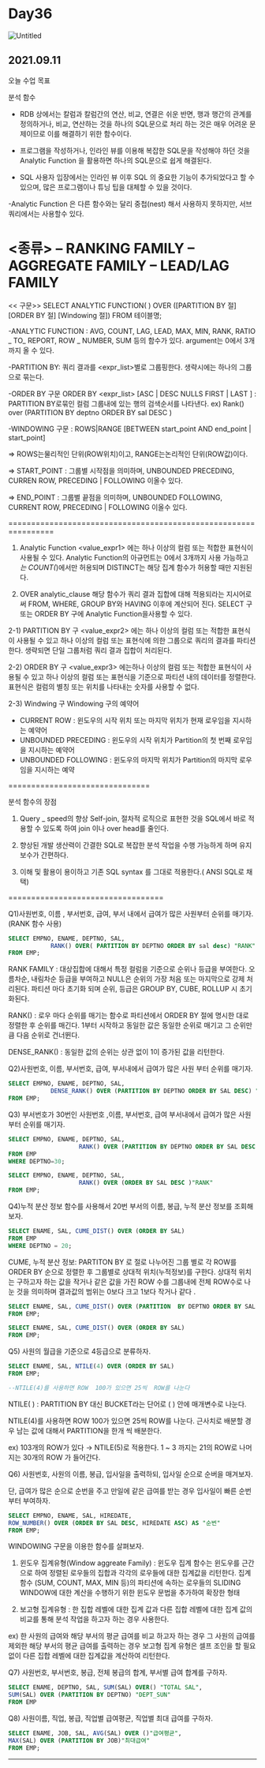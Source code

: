 # Day36

![Untitled](https://user-images.githubusercontent.com/56623911/134811386-bc456232-6b85-4888-81a3-a013f8649e5c.png)

## 2021.09.11

오늘 수업 목표 

분석 함수    
 - RDB 상에서는 칼럼과 칼럼간의 연산, 비교, 연결은 쉬운 반면,
        행과 행간의 관계를 정의하거나, 비교, 연산하는 것을 하나의 SQL문으로 처리 하는 것은
        매우 어려운 문제이므로 이를 해결하기 위한 함수이다.

- 프로그램을 작성하거나, 인라인 뷰를 이용해 복잡한 SQL문을 작성해야 하던 것을
       Analytic Function 을 활용하면 하나의 SQL문으로 쉽게 해결된다.

- SQL 사용자 입장에서는 인라인 뷰 이후 SQL 의 중요한 기능이 추가되었다고 할 수 있으며,
       많은 프로그램이나 튜닝 팁을 대체할 수 있을 것이다.

-Analytic Function 은 다른 함수와는 달리 중첩(nest) 해서 사용하지 못하지만, 서브쿼리에서는 사용할수 있다.

<종류>
   – RANKING FAMILY
  – AGGREGATE FAMILY
  – LEAD/LAG FAMILY
==========================

<< 구문>>
  SELECT   ANALYTIC FUNCTION( )  OVER
          ([PARTITION BY  절]           [ORDER BY 절]            [Windowing 절])
 FROM  테이블명;

-ANALYTIC FUNCTION
     : AVG, COUNT, LAG, LEAD, MAX, MIN, RANK,    RATIO _ TO_ REPORT, ROW _ NUMBER, SUM 등의 함수가 있다.
        argument는 0에서 3개까지 올 수 있다.

-PARTITION BY:  쿼리 결과를 <expr_list>별로 그룹핑한다. 생략시에는 하나의 그룹으로 묶는다.

-ORDER BY 구문
                    ORDER BY <expr_list> [ASC | DESC NULLS FIRST | LAST ]
                     :  PARTITION BY로묶인 컬럼 그룹내에 있는 행의 검색순서를 나타낸다.
                 ex) Rank()  over (PARTITION BY deptno ORDER BY sal  DESC )

-WINDOWING 구문 :
          ROWS|RANGE [BETWEEN start_point AND end_point | start_point]

   => ROWS는물리적인 단위(ROW위치)이고, RANGE는논리적인 단위(ROW값)이다.

   => START_POINT : 그룹별 시작점을 의미하며, UNBOUNDED  PRECEDING, CURREN ROW,
                           <expr>  PRECEDING | FOLLOWING 이올수 있다.

   => END_POINT : 그룹별 끝점을 의미하며,
             UNBOUNDED FOLLOWING, CURRENT ROW, <expr> PRECEDING | FOLLOWING 이올수 있다.

================================================================
1) Analytic Function <value_expr1> 에는 하나 이상의 컬럼 또는 적합한 표현식이 사용될 수 있다.
     Analytic Function의  아규먼트는 0에서 3개까지 사용 가능하고 *는 COUNT(*)에서만 허용되며
     DISTINCT는 해당 집계 함수가 허용할 때만 지원된다.

2) OVER analytic_clause 해당 함수가 쿼리 결과 집합에 대해 적용되라는 지시어로써
            FROM, WHERE, GROUP BY와  HAVING 이후에 계산되어 진다.
             SELECT 구 또는 ORDER BY 구에 Analytic Function을사용할 수 있다.

  2-1)  PARTITION BY 구 <value_expr2> 에는 하나 이상의 컬럼 또는 적합한 표현식이 사용될 수 있고
        하나 이상의 컬럼 또는 표현식에 의한 그룹으로 쿼리의 결과를 파티션한다.
          생략되면 단일 그룹처럼 쿼리 결과 집합이 처리된다.

  2-2)  ORDER BY 구 <value_expr3> 에는하나 이상의 컬럼 또는 적합한 표현식이 사용될 수 있고
       하나 이상의 컬럼 또는 표현식을 기준으로 파티션 내의 데이터를 정렬한다.
     표현식은 컬럼의 별칭 또는 위치를 나타내는 숫자를 사용할 수 없다.

  2-3)  Windwing 구 Windowing 구의 예약어
   - CURRENT ROW : 윈도우의 시작 위치 또는 마지막 위치가 현재 로우임을 지시하는 예약어
   - UNBOUNDED PRECEDING : 윈도우의 시작 위치가 Partition의 첫 번째 로우임을 지시하는 예약어
   - UNBOUNDED FOLLOWING : 윈도우의 마지막 위치가 Partition의 마지막 로우임을 지시하는 예약

===============================

분석 함수의 장점

1) Query _  speed의 향상 Self-join,  절차적 로직으로 표현한 것을 SQL에서 바로 적용할 수 있도록 하여 join 이나 over head를 줄인다. 

2) 향상된 개발 생산력이 간결한  SQL로 복잡한 분석 작업을 수행 가능하게 하며 유지보수가 간편하다.

3) 이해 및 활용이 용이하고 기존 SQL  syntax 를 그대로 적용한다.( ANSI SQL로 채택)

==================================

Q1)사원번호, 이름 ,  부서번호, 급여, 부서 내에서 급여가 많은 사원부터 순위를 매기자.(RANK 함수 사용)

```sql
SELECT EMPNO, ENAME, DEPTNO, SAL,
			RANK() OVER( PARTITION BY DEPTNO ORDER BY sal desc) "RANK"
FROM EMP;
```

RANK FAMILY : 대상집합에 대해서 특정 컬럼을 기준으로 순위나 등급을 부여한다. 
오름차순, 내림차순 등급을 부여하고 NULL은 순위의 가장 처음 또는 마지막으로 강제 처리된다.
파티션 마다 초기화 되며 순위, 등급은 GROUP BY, CUBE, ROLLUP 시 초기화된다.

RANK()  : 로우 마다 순위를 매기는 함수로 파티션에서 ORDER BY  절에 명시한 대로 정렬한 후 순위를 매긴다. 1부터 시작하고 동일한 값은 동일한 순위로 매기고 그 순위만큼 다음 순위로 건너뛴다.

DENSE_RANK() : 동일한 값의 순위는 상관 없이 1이 증가된 값을 리턴한다.

Q2)사원번호, 이름, 부서번호, 급여, 부서내에서 급여가 많은 사원 부터 순위를 매기자.

```sql
SELECT EMPNO, ENAME, DEPTNO, SAL,
			DENSE_RANK() OVER (PARTITION BY DEPTNO ORDER BY SAL DESC) "RANK"
FROM EMP;
```

Q3) 부서번호가 30번인 사원번호 ,이름, 부서번호, 급여 부서내에서 급여가 많은 사원부터 순위를 매기자.

```sql
SELECT EMPNO, ENAME, DEPTNO, SAL,
					RANK() OVER (PARTITION BY DEPTNO ORDER BY SAL DESC )"RANK"
FROM EMP 
WHERE DEPTNO=30;
```

```sql
SELECT EMPNO, ENAME, DEPTNO, SAL,
					RANK() OVER (ORDER BY SAL DESC )"RANK"
FROM EMP;
```

Q4)누적 분산 정보 함수를 사용해서  20번 부서의 이름, 봉급, 누적 분산 정보를 조회해보자.

```sql
SELECT ENAME, SAL, CUME_DIST() OVER (ORDER BY SAL)
FROM EMP
WHERE DEPTNO = 20;
```

CUME, 누적 분산 정보: PARTITON BY 로 절로 나누어진 그룹 별로 각 ROW를 ORDER BY 순으로 정렬한 후 그룹별로 상대적 위치(누적정보)를 구한다.
상대적 위치는 구하고자 하는 값을 작거나 같은 값을 가진 ROW 수를 그룹내에 전체 ROW수로 나눈 것을 의미하며 결과값의 범위는 0보다 크고 1보다 작거나 같다 .

```sql
SELECT ENAME, SAL, CUME_DIST() OVER (PARTITION  BY DEPTNO ORDER BY SAL )
FROM EMP;

SELECT ENAME, SAL, CUME_DIST() OVER (ORDER BY SAL)
FROM EMP;
```

Q5) 사원의 월급을 기준으로 4등급으로 분류하자.

```sql
SELECT ENAME, SAL, NTILE(4) OVER (ORDER BY SAL)
FROM EMP;

--NTILE(4)를 사용하면 ROW  100가 있으면 25씩  ROW를 나눈다
```

NTILE( ) : PARTITION BY 대신  BUCKET라는 단어로 ( ) 안에 매개변수로 나눈다.

 NTILE(4)를 사용하면 ROW  100가 있으면 25씩  ROW를 나눈다.
근사치로 배분할 경우 남는 값에 대해서 PARTITION을 한개 씩 배분한다.

ex) 103개의 ROW가 있다 → NTILE(5)로 적용한다. 1 ~ 3 까지는 21의 ROW로 나머지는 30개의 ROW 가 들어간다. 

Q6) 사원번호, 사원의 이름, 봉급, 입사일을 출력하되, 입사일 순으로 순버을 매겨보자.

단, 급여가 많은 순으로 순번을 주고 만일에 같은 급여를 받는 경우 입사일이 빠른 순번부터 부여하자.

```sql
SELECT EMPNO, ENAME, SAL, HIREDATE,
ROW_NUMBER() OVER (ORDER BY SAL DESC, HIREDATE ASC) AS "순번"
FROM EMP;
```

WINDOWING 구문을 이용한 함수를 살펴보자.

1) 윈도우 집계유형(Window aggreate Family) : 윈도우 집계 함수는 윈도우를 근간으로 하여 정렬된 로우들의 집합과 각각의 로우들에 대한 집계값을 리턴한다.
집계함수 (SUM, COUNT, MAX, MIN 등)의 파티션에 속하는 로우들의  SLIDING WINDOW에 대한 계산을 수행하기 위한 윈도우 문법을 추가하여 확장한 형태

2) 보고형 집계유형 : 한 집합 레벨에 대한 집계 값과 다른 집합 레벨에 대한 집계 값의  비교를 통해 분석 작업을 하고자 하는 경우 사용한다.

ex) 한 사원의 급여와 해당 부서의 평균 급여를 비교 하고자 하는 경우
그 사원의 급여를 제외한 해당 부서의 평균 급여를 출력하는 경우
보고형 집계 유형은 셀프 조인을 할 필요없이 다른 집합 레벨에 대한 집계값을 계산하여 리턴한다.

Q7) 사원번호, 부서번호, 봉급, 전체 봉급의 합계, 부서별 급여 합계를 구하자.

```sql
SELECT ENAME, DEPTNO, SAL, SUM(SAL) OVER() "TOTAL SAL",
SUM(SAL) OVER (PARTITION BY DEPTNO) "DEPT_SUN"
FROM EMP
```

Q8) 사원이름, 직업, 봉급, 직업별 급여평균, 직업별 최대 급여를 구하자.

```sql
SELECT ENAME, JOB, SAL, AVG(SAL) OVER ()"급여평균",
MAX(SAL) OVER (PARTITION BY JOB)"최대급여"
FROM EMP;
```

---
